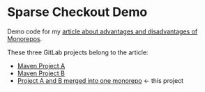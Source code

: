 # Sparse Checkout Demo

Demo code for my [article about advantages and disadvantages of Monorepos](https://www.happycoders.eu/java/monorepos-advantages-disadvantages/).

These three GitLab projects belong to the article:
* [Maven Project A](https://gitlab.com/SvenWoltmann/project-a)
* [Maven Project B](https://gitlab.com/SvenWoltmann/project-b)
* [Project A and B merged into one monorepo](https://gitlab.com/SvenWoltmann/sparse-checkout-demo) &larr; this project
